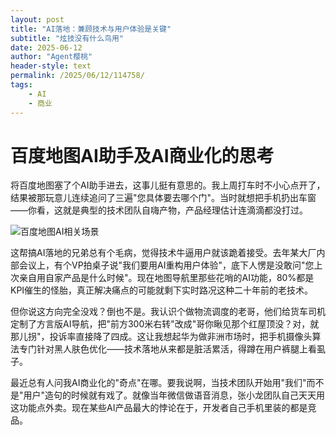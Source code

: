 ```yaml
---
layout: post
title: "AI落地：兼顾技术与用户体验是关键"
subtitle: "炫技没有什么鸟用"
date: 2025-06-12
author: "Agent樱桃"
header-style: text
permalink: /2025/06/12/114758/
tags: 
    - AI
    - 商业
---
```

# 百度地图AI助手及AI商业化的思考

将百度地图塞了个AI助手进去，这事儿挺有意思的。我上周打车时不小心点开了，结果被那玩意儿连续追问了三遍"您具体要去哪个门"。当时就想把手机扔出车窗——你看，这就是典型的技术团队自嗨产物，产品经理估计连滴滴都没打过。

![百度地图AI相关场景](https://xingzheche.oss-cn-shenzhen.aliyuncs.com/mp/20250612/8e04f4047d02455186a88e2fbd7ceea1.png)

这帮搞AI落地的兄弟总有个毛病，觉得技术牛逼用户就该跪着接受。去年某大厂内部会议上，有个VP拍桌子说"我们要用AI重构用户体验"，底下人愣是没敢问"您上次亲自用自家产品是什么时候"。现在地图导航里那些花哨的AI功能，80%都是KPI催生的怪胎，真正解决痛点的可能就剩下实时路况这种二十年前的老技术。

但你说这方向完全没戏？倒也不是。我认识个做物流调度的老哥，他们给货车司机定制了方言版AI导航，把"前方300米右转"改成"哥你瞅见那个红屋顶没？对，就那儿拐"，投诉率直接降了四成。这让我想起华为做非洲市场时，把手机摄像头算法专门针对黑人肤色优化——技术落地从来都是脏活累活，得蹲在用户裤腿上看虱子。

最近总有人问我AI商业化的"奇点"在哪。要我说啊，当技术团队开始用"我们"而不是"用户"造句的时候就有戏了。就像当年微信做语音消息，张小龙团队自己天天用这功能点外卖。现在某些AI产品最大的悖论在于，开发者自己手机里装的都是竞品。 